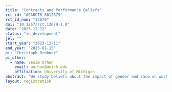 ```yaml
---
title: "Contracts and Performance Beliefs"
rct_id: "AEARCTR-0012679"
rct_id_num: "12679"
doi: "10.1257/rct.12679-1.0"
date: "2023-12-12"
status: "in_development"
jel: ""
start_year: "2023-12-11"
end_year: "2025-01-15"
pi: "Christoph Drobner"
pi_other:
  - name: Yesim Orhun
    email: aorhun@umich.edu
    affiliation: University of Michigan
abstract: "We study beliefs about the impact of gender and race on workers' performance under different compensation rules."
layout: registration
---
```


